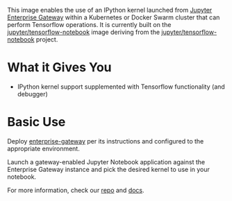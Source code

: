 This image enables the use of an IPython kernel launched from [Jupyter Enterprise Gateway](https://jupyter-enterprise-gateway.readthedocs.io/en/latest/) within a Kubernetes or Docker Swarm cluster that can perform Tensorflow operations.  It is currently built on the [jupyter/tensorflow-notebook](https://hub.docker.com/r/jupyter/tensorflow-notebook) image deriving from the [jupyter/tensorflow-notebook](https://github.com/jupyter/docker-stacks/tree/master/tensorflow-notebook) project.

# What it Gives You
* IPython kernel support supplemented with Tensorflow functionality (and debugger)

# Basic Use
Deploy [enterprise-gateway](https://hub.docker.com/r/elyra/enterprise-gateway/) per its instructions and configured to the appropriate environment.

Launch a gateway-enabled Jupyter Notebook application against the Enterprise Gateway instance and pick the desired kernel to use in your notebook.

For more information, check our [repo](https://github.com/jupyter-server/enterprise_gateway) and [docs](https://jupyter-enterprise-gateway.readthedocs.io/en/latest/). 
